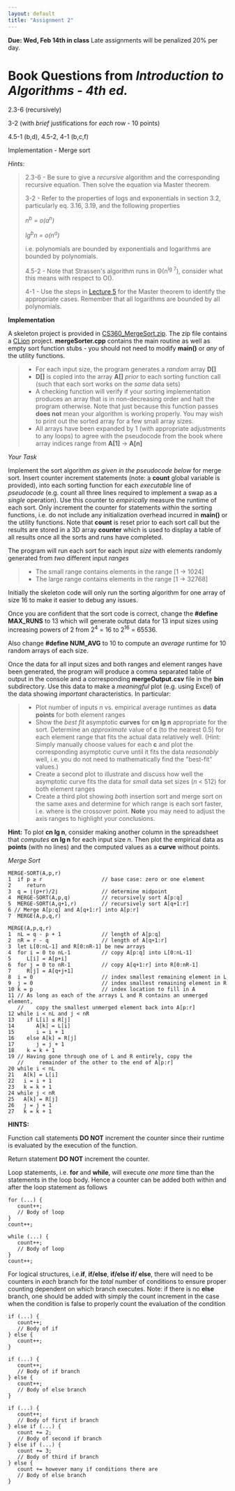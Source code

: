 ```yaml
---
layout: default
title: "Assignment 2"
---
```


**Due: Wed, Feb 14th in class** Late assignments will be penalized 20% per day.

Book Questions from *Introduction to Algorithms - 4th ed.*
==========================================================

2.3-6 (recursively)

3-2 (with *brief* justifications for *each* row - 10 points)

4.5-1 (b,d), 4.5-2, 4-1 (b,c,f)

Implementation - Merge sort

*Hints:*

> 2.3-6 - Be sure to give a *recursive* algorithm and the corresponding recursive equation. Then solve the equation via Master theorem.
>
> 3-2 - Refer to the properties of logs and exponentials in section 3.2, particularly eq. 3.16, 3.19, and the following properties
>
> *n<sup>b</sup> = o(a<sup>n</sup>)*
>
> *lg<sup>b</sup>n = o(n<sup>a</sup>)*
>
> i.e. polynomials are bounded by exponentials and logarithms are bounded by polynomials.
>
> 4.5-2 - Note that Strassen's algorithm runs in Θ(n<sup>lg 7</sup>), consider what this means with respect to O().
>
> 4-1 - Use the steps in [Lecture 5](../lectures/lecture05.html) for the Master theorem to identify the appropriate cases. Remember that all logarithms are bounded by all polynomials.

**Implementation**

A skeleton project is provided in [CS360\_MergeSort.zip](../assign/src/CS360_MergeSort.zip). The zip file contains a [CLion](https://www.jetbrains.com/clion/) project. **mergeSorter.cpp** contains the main routine as well as empty sort function stubs - you should not need to modify **main()** or *any* of the utility functions.

> -   For each input size, the program generates a *random* array **D[]**
> -   **D[]** is copied into the array **A[]** *prior* to each sorting function call (such that each sort works on the *same* data sets)
> -   A checking function will verify if your sorting implementation produces an array that is in non-decreasing order and halt the program otherwise. Note that just because this function passes **does not** mean your algorithm is working properly. You may wish to print out the sorted array for a few small array sizes.
> -   All arrays have been expanded by 1 (with appropriate adjustments to any loops) to agree with the pseudocode from the book where array indices range from **A[1]** -\> **A[n]**

*Your Task*

Implement the sort algorithm *as given in the pseudocode below* for merge sort. Insert counter increment statements (note: a **count** global variable is provided), into each sorting function for each *executable* line of *pseudocode* (e.g. count all three lines required to implement a swap as a *single* operation). Use this counter to *empirically* measure the runtime of each sort. Only increment the counter for statements *within* the sorting functions, i.e. do not include any initialization overhead incurred in **main()** or the utility functions. Note that **count** is reset prior to each sort call but the results are stored in a 3D array **counter** which is used to display a table of all results once all the sorts and runs have completed.

The program will run each sort for each input *size* with elements randomly generated from *two* different input *ranges* 

> -   The small range contains elements in the range [1 -\> 1024]
> -   The large range contains elements in the range [1 -\> 32768]

Initially the skeleton code will only run the sorting algorithm for one array of size 16 to make it easier to debug any issues. 

Once you are confident that the sort code is correct, change the **\#define MAX\_RUNS** to 13 which will generate output data for 13 input sizes using increasing powers of 2 from 2<sup>4</sup> = 16 to 2<sup>16</sup> = 65536. 

Also change **\#define NUM\_AVG** to 10 to compute an *average* runtime for 10 random arrays of each size.

Once the data for all input sizes and both ranges and element ranges have been generated, the program will produce a comma separated table of output in the console and a corresponding **mergeOutput.csv** file in the **bin** subdirectory. Use this data to make a *meaningful* plot (e.g. using Excel) of the data showing *important* characteristics. In particular:

> -   Plot number of inputs *n* vs. empirical average runtimes as **data points** for both element ranges
> -   Show the *best fit* asymptotic **curves** for **cn lg n** appropriate for the sort. Determine an *approximate* value of **c** (to the nearest 0.5) for each element range that fits the actual data relatively well. (Hint: Simply manually choose values for each **c** and plot the corresponding asymptotic curve until it fits the data *reasonably* well, i.e. you do not need to mathematically find the "best-fit" values.)
> -   Create a second plot to illustrate and discuss how well the asymptotic curve fits the data for *small* data set sizes (*n* < 512) for both element ranges
> -   Create a third plot showing *both* insertion sort and merge sort on the same axes and determine for which range is each sort faster, i.e. where is the crossover point. **Note** you may need to adjust the axis ranges to highlight your conclusions. 

**Hint:** To plot **cn lg n**, consider making another column in the spreadsheet that *computes* **cn lg n** for each input size *n*. Then plot the empirical data as **points** (with no lines) and the computed values as a **curve** without points.

*Merge Sort*

    MERGE-SORT(A,p,r)
    1  if p ≥ r                   // base case: zero or one element
    2     return
    3  q = ⌊(p+r)/2⌋              // determine midpoint
    4  MERGE-SORT(A,p,q)          // recursively sort A[p:q]
    5  MERGE-SORT(A,q+1,r)        // recursively sort A[q+1:r]
    6 // Merge A[p:q] and A[q+1:r] into A[p:r]
    7  MERGE(A,p,q,r)

    MERGE(A,p,q,r)
    1  nL = q - p + 1             // length of A[p:q]
    2  nR = r - q                 // length of A[q+1:r]
    3  let L[0:nL-1] and R[0:nR-1] be new arrays
    4  for i = 0 to nL-1          // copy A[p:q] into L[0:nL-1]
    5     L[i] = A[p+i]
    6  for j = 0 to nR-1          // copy A[q+1:r] into R[0:nR-1]
    7     R[j] = A[q+j+1]
    8  i = 0                      // index smallest remaining element in L
    9  j = 0                      // index smallest remaining element in R
    10 k = p                      // index location to fill in A
    11 // As long as each of the arrays L and R contains an unmerged element,
       //    copy the smallest unmerged element back into A[p:r]
    12 while i < nL and j < nR
    13    if L[i] ≤ R[j]
    14       A[k] = L[i]
    15       i = i + 1
    16    else A[k] = R[j]
    17       j = j + 1
    18    k = k + 1
    19 // Having gone through one of L and R entirely, copy the
       //     remainder of the other to the end of A[p:r]
    20 while i < nL
    21   A[k] = L[i]
    22   i = i + 1
    23   k = k + 1
    24 while j < nR
    25   A[k] = R[j]
    26   j = j + 1
    27   k = k + 1

**HINTS:**

Function call statements **DO NOT** increment the counter since their runtime is evaluated by the execution of the function.

Return statement **DO NOT** increment the counter.

Loop statements, i.e. **for** and **while**, will execute *one more* time than the statements in the loop body. Hence a counter can be added both within and after the loop statement as follows

    for (...) {
       count++;
       // Body of loop
    }
    count++;
    
    while (...) {
       count++;
       // Body of loop
    }
    count++;
        
For logical structures, i.e.**if**, **if/else**, **if/else if/ else**, there will need to be counters in *each* branch for the *total* number of conditions to ensure proper counting dependent on which branch executes. Note: if there is no **else** branch, one should be added with simply the count increment in the case when the condition is false to properly count the evaluation of the condition 

    if (...) {
       count++;
       // Body of if
    } else {
       count++;
    }
    
    if (...) {
       count++;
       // Body of if branch
    } else {
       count++;
       // Body of else branch
    }

    if (...) {
       count++;
       // Body of first if branch
    } else if (...) {
       count += 2;
       // Body of second if branch
    } else if (...) {
       count += 3;
       // Body of third if branch
    } else {
       count += however many if conditions there are
       // Body of else branch
    }
